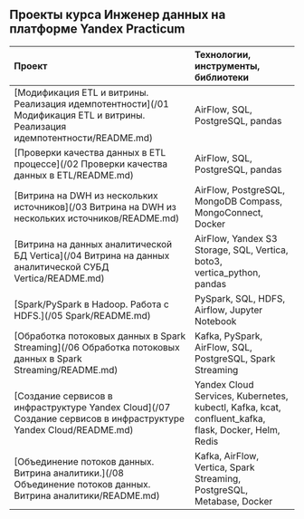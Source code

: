 ## Проекты курса Инженер данных на платформе Yandex Practicum


| Проект                                                                                                                                                                                                         | Технологии, инструменты, библиотеки                                   |
| :------------------------------------------------------------------------------------------------------------------------------------------------------------------------------------------------------------------- | :--------------------------------------------------------------------------------------------------- |
| [Модификация ETL и витрины. Реализация идемпотентности](/01 Модификация ETL и витрины. Реализация идемпотентности/README.md) | AirFlow, SQL, PostgreSQL, pandas                                                                     |
| [Проверки качества данных в ETL процессе](/02 Проверки качества данных в ETL/README.md)                                                                        | AirFlow, SQL, PostgreSQL, pandas                                                                     |
| [Витрина на DWH из нескольких источников](/03 Витрина на DWH из нескольких источников/README.md)                                                       | AirFlow, PostgreSQL, MongoDB Compass, MongoConnect, Docker                                           |
| [Витрина на данных аналитической БД Vertica](/04 Витрина на данных аналитической СУБД Vertica/README.md)                                               | AirFlow, Yandex S3 Storage, SQL, Vertica, boto3, vertica_python, pandas                              |
| [Spark/PySpark в Hadoop. Работа с HDFS.](/05 Spark/README.md)                                                                                                                                                | PySpark, SQL, HDFS, Airflow, Jupyter Notebook                                                        |
| [Обработка потоковых данных в Spark Streaming](/06 Обработка потоковых данных в Spark Streaming/README.md)                                                         | Kafka, PySpark, AirFlow, SQL, PostgreSQL, Spark Streaming                                            |
| [Создание сервисов в инфраструктуре Yandex Cloud](/07 Создание сервисов в инфраструктуре Yandex Cloud/README.md)                                       | Yandex Cloud Services, Kubernetes, kubectl, Kafka, kcat, confluent_kafka, flask, Docker, Helm, Redis |
| [Объединение потоков данных. Витрина аналитики.](/08 Объединение потоков данных. Витрина аналитики/README.md)                        | Kafka, AirFlow, Vertica, Spark Streaming, PostgreSQL, Metabase, Docker                               |
